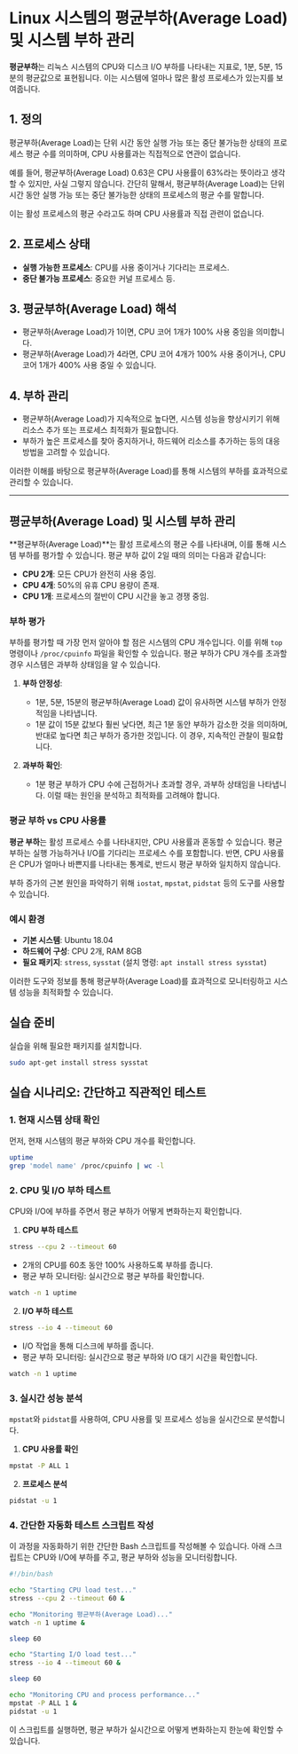 # Linux 시스템의 평균부하(Average Load) 및 시스템 부하 관리

**평균부하**는 리눅스 시스템의 CPU와 디스크 I/O 부하를 나타내는 지표로, 1분, 5분, 15분의 평균값으로 표현됩니다. 이는 시스템에 얼마나 많은 활성 프로세스가 있는지를 보여줍니다.

## 1. 정의
평균부하(Average Load)는 단위 시간 동안 실행 가능 또는 중단 불가능한 상태의 프로세스 평균 수를 의미하며, CPU 사용률과는 직접적으로 연관이 없습니다.

예를 들어, 평균부하(Average Load) 0.63은 CPU 사용률이 63%라는 뜻이라고 생각할 수 있지만, 사실 그렇지 않습니다. 
간단히 말해서,  평균부하(Average Load)는 단위 시간 동안 실행 가능 또는 중단 불가능한 상태의 프로세스의 평균 수를 말합니다. 

이는 활성 프로세스의 평균 수라고도 하며 CPU 사용률과 직접 관련이 없습니다.

## 2. 프로세스 상태
- **실행 가능한 프로세스**: CPU를 사용 중이거나 기다리는 프로세스.
- **중단 불가능 프로세스**: 중요한 커널 프로세스 등.

## 3. 평균부하(Average Load) 해석
- 평균부하(Average Load)가 1이면, CPU 코어 1개가 100% 사용 중임을 의미합니다.
- 평균부하(Average Load)가 4라면, CPU 코어 4개가 100% 사용 중이거나, CPU 코어 1개가 400% 사용 중일 수 있습니다.

## 4. 부하 관리
- 평균부하(Average Load)가 지속적으로 높다면, 시스템 성능을 향상시키기 위해 리소스 추가 또는 프로세스 최적화가 필요합니다.
- 부하가 높은 프로세스를 찾아 중지하거나, 하드웨어 리소스를 추가하는 등의 대응 방법을 고려할 수 있습니다.

이러한 이해를 바탕으로 평균부하(Average Load)를 통해 시스템의 부하를 효과적으로 관리할 수 있습니다.

---

## 평균부하(Average Load) 및 시스템 부하 관리

**평균부하(Average Load)**는 활성 프로세스의 평균 수를 나타내며, 이를 통해 시스템 부하를 평가할 수 있습니다. 평균 부하 값이 2일 때의 의미는 다음과 같습니다:

- **CPU 2개**: 모든 CPU가 완전히 사용 중임.
- **CPU 4개**: 50%의 유휴 CPU 용량이 존재.
- **CPU 1개**: 프로세스의 절반이 CPU 시간을 놓고 경쟁 중임.

### 부하 평가

부하를 평가할 때 가장 먼저 알아야 할 점은 시스템의 CPU 개수입니다. 이를 위해 `top` 명령이나 `/proc/cpuinfo` 파일을 확인할 수 있습니다. 평균 부하가 CPU 개수를 초과할 경우 시스템은 과부하 상태임을 알 수 있습니다.

1. **부하 안정성**:
   - 1분, 5분, 15분의 평균부하(Average Load) 값이 유사하면 시스템 부하가 안정적임을 나타냅니다.
   - 1분 값이 15분 값보다 훨씬 낮다면, 최근 1분 동안 부하가 감소한 것을 의미하며, 반대로 높다면 최근 부하가 증가한 것입니다. 이 경우, 지속적인 관찰이 필요합니다.

2. **과부하 확인**:
   - 1분 평균 부하가 CPU 수에 근접하거나 초과할 경우, 과부하 상태임을 나타냅니다. 이럴 때는 원인을 분석하고 최적화를 고려해야 합니다.

### 평균 부하 vs CPU 사용률

**평균 부하**는 활성 프로세스 수를 나타내지만, CPU 사용률과 혼동할 수 있습니다. 평균 부하는 실행 가능하거나 I/O를 기다리는 프로세스 수를 포함합니다. 반면, CPU 사용률은 CPU가 얼마나 바쁜지를 나타내는 통계로, 반드시 평균 부하와 일치하지 않습니다.

부하 증가의 근본 원인을 파악하기 위해 `iostat`, `mpstat`, `pidstat` 등의 도구를 사용할 수 있습니다.

### 예시 환경

- **기본 시스템**: Ubuntu 18.04
- **하드웨어 구성**: CPU 2개, RAM 8GB
- **필요 패키지**: `stress`, `sysstat` (설치 명령: `apt install stress sysstat`)

이러한 도구와 정보를 통해 평균부하(Average Load)를 효과적으로 모니터링하고 시스템 성능을 최적화할 수 있습니다.


## 실습 준비

실습을 위해 필요한 패키지를 설치합니다.
```bash
sudo apt-get install stress sysstat
```

##  실습 시나리오: 간단하고 직관적인 테스트

### 1. 현재 시스템 상태 확인

먼저, 현재 시스템의 평균 부하와 CPU 개수를 확인합니다.
```bash
uptime
grep 'model name' /proc/cpuinfo | wc -l
```

### 2. CPU 및 I/O 부하 테스트
CPU와 I/O에 부하를 주면서 평균 부하가 어떻게 변화하는지 확인합니다.

1. **CPU 부하 테스트**
```bash
stress --cpu 2 --timeout 60
```

- 2개의 CPU를 60초 동안 100% 사용하도록 부하를 줍니다.
- 평균 부하 모니터링: 실시간으로 평균 부하를 확인합니다.
```bash
watch -n 1 uptime
```

2. **I/O 부하 테스트**
```bash
stress --io 4 --timeout 60
```
- I/O 작업을 통해 디스크에 부하를 줍니다.
- 평균 부하 모니터링: 실시간으로 평균 부하와 I/O 대기 시간을 확인합니다.
```bash
watch -n 1 uptime
```

### 3. 실시간 성능 분석

`mpstat`와 `pidstat`를 사용하여, CPU 사용률 및 프로세스 성능을 실시간으로 분석합니다.

1. **CPU 사용률 확인**
```bash
mpstat -P ALL 1
```
2. **프로세스 분석**
```bash
pidstat -u 1
```

### 4. 간단한 자동화 테스트 스크립트 작성

이 과정을 자동화하기 위한 간단한 Bash 스크립트를 작성해볼 수 있습니다. 아래 스크립트는 CPU와 I/O에 부하를 주고, 평균 부하와 성능을 모니터링합니다.
```bash
#!/bin/bash

echo "Starting CPU load test..."
stress --cpu 2 --timeout 60 &

echo "Monitoring 평균부하(Average Load)..."
watch -n 1 uptime &

sleep 60

echo "Starting I/O load test..."
stress --io 4 --timeout 60 &

sleep 60

echo "Monitoring CPU and process performance..."
mpstat -P ALL 1 &
pidstat -u 1
```
이 스크립트를 실행하면, 평균 부하가 실시간으로 어떻게 변화하는지 한눈에 확인할 수 있습니다.
